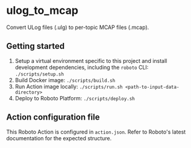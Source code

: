 # ulog_to_mcap

Convert ULog files (.ulg) to per-topic MCAP files (.mcap).

## Getting started

1. Setup a virtual environment specific to this project and install development dependencies, including the `roboto` CLI: `./scripts/setup.sh`
2. Build Docker image: `./scripts/build.sh`
3. Run Action image locally: `./scripts/run.sh <path-to-input-data-directory>`
4. Deploy to Roboto Platform: `./scripts/deploy.sh`

## Action configuration file

This Roboto Action is configured in `action.json`. Refer to Roboto's latest documentation for the expected structure.
